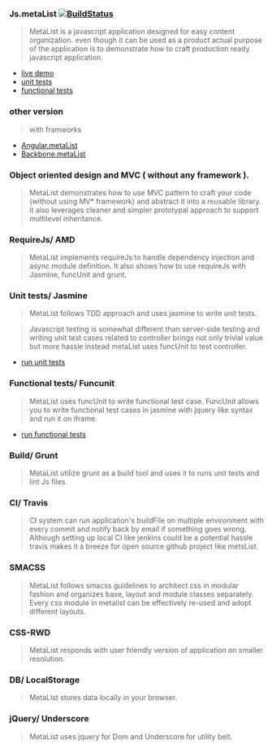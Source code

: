 ### Js.metaList [![BuildStatus](https://travis-ci.org/metanitesh/Js.metaList.svg?branch=master)](https://travis-ci.org/metanitesh/Js.metaList)

>MetaList is a javascript application designed for easy content organization. even though it can be used as a product actual purpose of the application is to demonstrate how to craft production ready javascript application. 
- [live demo](http://www.niteshsharma.com/js.metalist)
- [unit tests](http://www.niteshsharma.com/js.metalist/tests/unit/specrunner.html)
- [functional tests](http://www.niteshsharma.com/js.metalist/tests/functional/specrunner.html)

### other version

>with framworks
- [Angular.metaList](https://github.com/metanitesh/Angular.metaList/)
- [Backbone.metaList](https://github.com/metanitesh/Backbone.metaList/)


### Object oriented design and MVC ( without any framework ).

>MetaList demonstrates how to use MVC pattern to craft your code (without using MV* framework) and abstract it into a reusable library. it also leverages  cleaner and simpler prototypal approach to support multilevel inheritance. 

### RequireJs/ AMD 

>MetaList implements requireJs to handle dependency injection and async module definition. It also shows how to use requireJs with Jasmine, funcUnit and grunt. 

### Unit tests/ Jasmine

>MetaList follows TDD approach and uses jasmine to write unit tests. 

>Javascript testing is somewhat different than server-side testing and writing unit test cases related to controller brings not only trivial value but more hassle instead metaList uses funcUnit to test controller.

- [run unit tests](http://www.niteshsharma.com/js.metalist/tests/unit/specrunner.html)

### Functional tests/ Funcunit

>MetaList uses funcUnit to write functional test case. FuncUnit allows you to write functional test cases in jasmine with jquery like syntax and run it on iframe.  

- [run functional tests](http://www.niteshsharma.com/js.metalist/tests/functional/specrunner.html)

### Build/ Grunt 

>MetaList utilize grunt as a build tool and uses it to runs unit tests and lint Js files. 

### CI/ Travis

>CI system can run application's buildFile on multiple environment with every commit and notify back by email if something goes wrong. Although setting up local CI like jenkins could be a potential  hassle travis makes it a breeze for open source github project like metsList.


### SMACSS

>MetaList follows smacss guidelines to architect css in modular fashion and organizes base, layout and module classes separately. Every css module in metalist can be effectively re-used and adopt different layouts.

### CSS-RWD
>MetaList responds with user friendly version of application on smaller resolution.

### DB/ LocalStorage 
>MetaList stores data locally in your browser.

### jQuery/ Underscore
>MetaList uses jquery for Dom and Underscore for utility belt.


